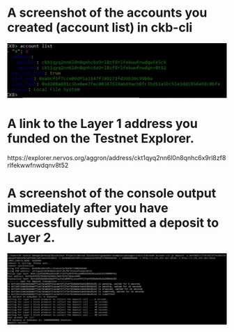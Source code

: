 <h1>A screenshot of the accounts you created (account list) in ckb-cli</h1> <img src = "https://github.com/Olugbenga2000/Nervos-hackathon/blob/main/task%201/account%20list.JPG">
 <br>
<h1>A link to the Layer 1 address you funded on the Testnet Explorer.</h1> https://explorer.nervos.org/aggron/address/ckt1qyq2nn6l0n8qnhc6x9rl8zf8rlfekwwfnwdqnv8t52 <br>
<h1>A screenshot of the console output immediately after you have successfully submitted a deposit to Layer 2. </h1> <img src = "https://github.com/Olugbenga2000/Nervos-hackathon/blob/main/task%201/console%20output.JPG">
